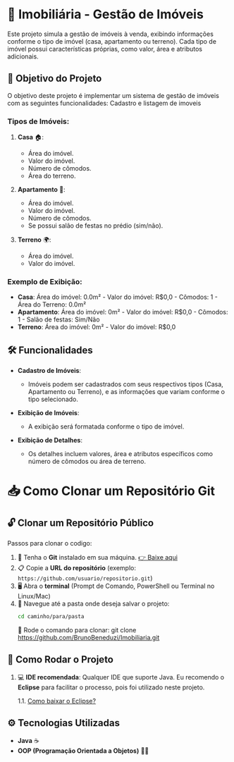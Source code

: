 # 🏡 Imobiliária - Gestão de Imóveis

Este projeto simula a gestão de imóveis à venda, exibindo informações conforme o tipo de imóvel (casa, apartamento ou terreno). Cada tipo de imóvel possui características próprias, como valor, área e atributos adicionais.

## 🎯 Objetivo do Projeto

O objetivo deste projeto é implementar um sistema de gestão de imóveis com as seguintes funcionalidades: Cadastro e listagem de imoveis

### Tipos de Imóveis:
1. **Casa** 🏠:
   - Área do imóvel.
   - Valor do imóvel.
   - Número de cômodos.
   - Área do terreno.

2. **Apartamento** 🏢:
   - Área do imóvel.
   - Valor do imóvel.
   - Número de cômodos.
   - Se possui salão de festas no prédio (sim/não).

3. **Terreno** 🌍:
   - Área do imóvel.
   - Valor do imóvel.

### Exemplo de Exibição:
- **Casa**: Área do imóvel: 0.0m² - Valor do imóvel: R$0,0 - Cômodos: 1 - Área do Terreno: 0.0m²
- **Apartamento**: Área do imóvel: 0m² - Valor do imóvel: R$0,0 - Cômodos: 1 - Salão de festas: Sim/Não
- **Terreno**: Área do imóvel: 0m² - Valor do imóvel: R$0,0

## 🛠️ Funcionalidades

- **Cadastro de Imóveis**:
  - Imóveis podem ser cadastrados com seus respectivos tipos (Casa, Apartamento ou Terreno), e as informações que variam conforme o tipo selecionado.
  
- **Exibição de Imóveis**:
  - A exibição será formatada conforme o tipo de imóvel.
  
- **Exibição de Detalhes**:
  - Os detalhes incluem valores, área e atributos específicos como número de cômodos ou área de terreno.


# 📥 Como Clonar um Repositório Git

## 🔓 Clonar um Repositório Público

Passos para clonar o codigo:

1. 💾 Tenha o **Git** instalado em sua máquina. [👉 Baixe aqui](https://git-scm.com/downloads)
2. 📋 Copie a **URL do repositório** (exemplo: `https://github.com/usuario/repositorio.git`)
3. 🖥️ Abra o **terminal** (Prompt de Comando, PowerShell ou Terminal no Linux/Mac)
4. 📁 Navegue até a pasta onde deseja salvar o projeto:  
   ```bash
   cd caminho/para/pasta
   ```
   🧩 Rode o comando para clonar: git clone https://github.com/BrunoBeneduzi/Imobiliaria.git
   
## 🔧 Como Rodar o Projeto

1. 💻 **IDE recomendada**: Qualquer IDE que suporte Java. Eu recomendo o **Eclipse** para facilitar o processo, pois foi utilizado neste projeto.

   1.1. [Como baixar o Eclipse?](https://www.youtube.com/watch?v=KWGIaWh71q4)

## ⚙️ Tecnologias Utilizadas

- **Java** ☕
- **OOP (Programação Orientada a Objetos)** 🧑‍💻



